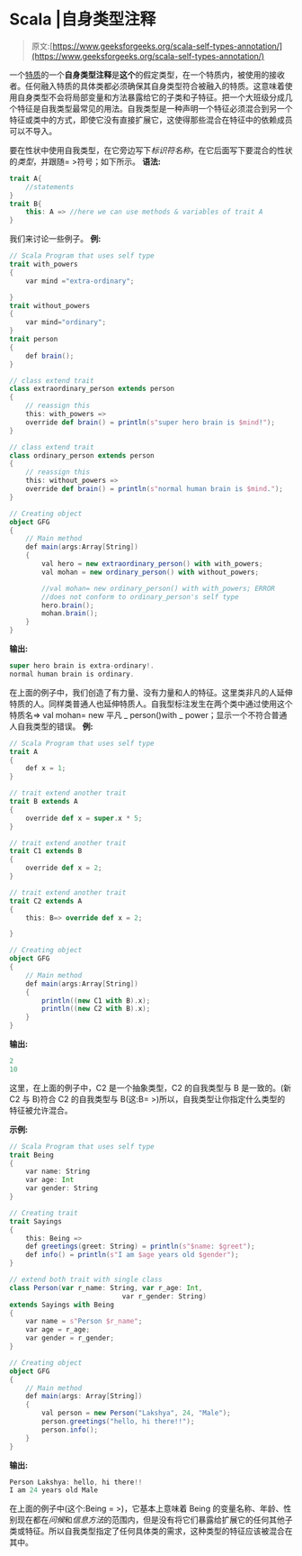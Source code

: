 # Scala |自身类型注释

> 原文:[https://www.geeksforgeeks.org/scala-self-types-annotation/](https://www.geeksforgeeks.org/scala-self-types-annotation/)

一个[特质](https://www.geeksforgeeks.org/scala-traits/)的一个**自身类型注释**是**这个**的假定类型，在一个特质内，被使用的接收者。任何融入特质的具体类都必须确保其自身类型符合被融入的特质。这意味着使用自身类型不会将局部变量和方法暴露给它的子类和子特征。把一个大班级分成几个特征是自我类型最常见的用法。自我类型是一种声明一个特征必须混合到另一个特征或类中的方式，即使它没有直接扩展它，这使得那些混合在特征中的依赖成员可以不导入。

要在性状中使用自我类型，在它旁边写下*标识符名称*，在它后面写下要混合的性状的*类型*，并跟随= >符号；如下所示。
**语法:**

```scala
trait A{
    //statements
}
trait B{
    this: A => //here we can use methods & variables of trait A
}

```

我们来讨论一些例子。
**例:**

```scala
// Scala Program that uses self type
trait with_powers
{ 
    var mind ="extra-ordinary"; 

}
trait without_powers
{
    var mind="ordinary";
}
trait person
{ 
    def brain();
}

// class extend trait
class extraordinary_person extends person
{   
    // reassign this
    this: with_powers => 
    override def brain() = println(s"super hero brain is $mind!");
}

// class extend trait
class ordinary_person extends person
{   
    // reassign this
    this: without_powers => 
    override def brain() = println(s"normal human brain is $mind.");
}

// Creating object
object GFG
{
    // Main method
    def main(args:Array[String])
    {
        val hero = new extraordinary_person() with with_powers;
        val mohan = new ordinary_person() with without_powers;

        //val mohan= new ordinary_person() with with_powers; ERROR
        //does not conform to ordinary_person's self type
        hero.brain();
        mohan.brain();
    }
}
```

**输出:**

```scala
super hero brain is extra-ordinary!.
normal human brain is ordinary.

```

在上面的例子中，我们创造了有力量、没有力量和人的特征。这里类非凡的人延伸特质的人。同样类普通人也延伸特质人。自我型标注发生在两个类中通过使用这个特质名=>
val mohan= new 平凡 _ person()with _ power；显示一个不符合普通人自我类型的错误。
**例:**

```scala
// Scala Program that uses self type
trait A
{ 
    def x = 1;
}

// trait extend another trait
trait B extends A
{
    override def x = super.x * 5;
}

// trait extend another trait
trait C1 extends B
{
    override def x = 2;
}

// trait extend another trait
trait C2 extends A
{ 
    this: B=> override def x = 2; 

}

// Creating object
object GFG
{
    // Main method
    def main(args:Array[String])
    {
        println((new C1 with B).x);
        println((new C2 with B).x);
    }
}
```

**输出:**

```scala
2
10

```

这里，在上面的例子中，C2 是一个抽象类型，C2 的自我类型与 B 是一致的。(新 C2 与 B)符合 C2 的自我类型与 B(这:B= >)所以，自我类型让你指定什么类型的特征被允许混合。

**示例:**

```scala
// Scala Program that uses self type
trait Being
{
    var name: String
    var age: Int
    var gender: String
}

// Creating trait
trait Sayings
{
    this: Being =>
    def greetings(greet: String) = println(s"$name: $greet");
    def info() = println(s"I am $age years old $gender");
}

// extend both trait with single class
class Person(var r_name: String, var r_age: Int, 
                            var r_gender: String)
extends Sayings with Being
{
    var name = s"Person $r_name";
    var age = r_age;
    var gender = r_gender;
}

// Creating object
object GFG
{
    // Main method
    def main(args: Array[String])
    {
        val person = new Person("Lakshya", 24, "Male");
        person.greetings("hello, hi there!!");
        person.info();
    }
}
```

**输出:**

```scala
Person Lakshya: hello, hi there!!
I am 24 years old Male

```

在上面的例子中(这个:Being = >)，它基本上意味着 Being 的变量名称、年龄、性别现在都在*问候*和*信息方法*的范围内，但是没有将它们暴露给扩展它的任何其他子类或特征。所以自我类型指定了任何具体类的需求，这种类型的特征应该被混合在其中。